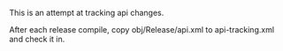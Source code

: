 This is an attempt at tracking api changes.

After each release compile, copy obj/Release/api.xml
to api-tracking.xml and check it in.

